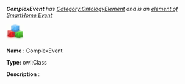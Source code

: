 ___ComplexEvent__ 
 has
 [Category:OntologyElement](../../Category/OntologyElement "Category:OntologyElement") 
 and is an
 [element of](../../Property/ElementOf "Property:ElementOf") 
[SmartHome Event](../../Submissions/SmartHome_Event "Submissions:SmartHome Event")_




  





[![Class](../images/thumb/2/27/Class.gif/45px-Class.gif)](../../Image/Class.gif "Class")


__Name__ 
 : ComplexEvent
 



__Type:__ 
 owl:Class
 



__Description__ 
 :